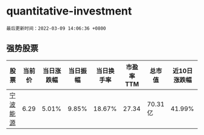 # quantitative-investment

`最后更新时间：2022-03-09 14:06:36 +0800`

## 强势股票

|股票|当前价|当日涨跌幅|当日振幅|当日换手率|市盈率TTM|总市值|近10日涨跌幅|
|----|----|----|----|----|----|----|----|
|[宁波能源](https://xueqiu.com/S/SH600982)|6.29|5.01%|9.85%|18.67%|27.34|70.31亿|41.99%|
